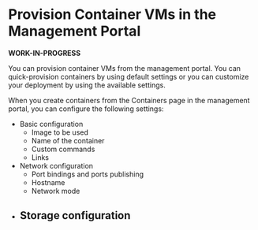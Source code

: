 # Provision Container VMs in the Management Portal #

**WORK-IN-PROGRESS**

You can provision container VMs from the management portal. You can quick-provision containers by using default settings or you can customize your deployment by using the available settings.

When you create containers from the Containers page in the management portal, you can configure the following settings:
- Basic configuration
	- Image to be used
	- Name of the container
	- Custom commands
	- Links
- Network configuration
	- Port bindings and ports publishing
	- Hostname
	- Network mode
- Storage configuration
	- 
